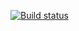 [![Build status](https://ci.appveyor.com/api/projects/status/kw4h5qt2gvy9jm8n?svg=true)](https://ci.appveyor.com/project/Yushkevich-A-A/image-manager-client)